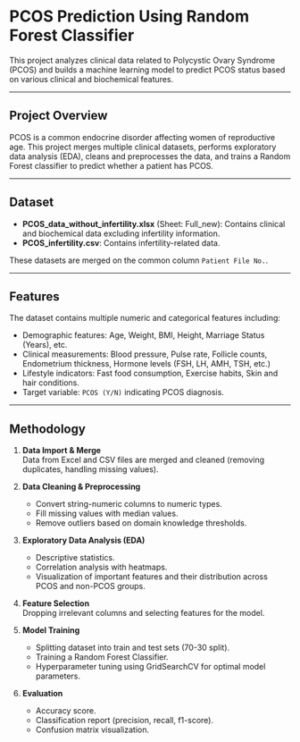 # PCOS Prediction Using Random Forest Classifier

This project analyzes clinical data related to Polycystic Ovary Syndrome (PCOS) and builds a machine learning model to predict PCOS status based on various clinical and biochemical features.

---

## Project Overview

PCOS is a common endocrine disorder affecting women of reproductive age. This project merges multiple clinical datasets, performs exploratory data analysis (EDA), cleans and preprocesses the data, and trains a Random Forest classifier to predict whether a patient has PCOS.

---

## Dataset

- **PCOS_data_without_infertility.xlsx** (Sheet: Full_new): Contains clinical and biochemical data excluding infertility information.
- **PCOS_infertility.csv**: Contains infertility-related data.

These datasets are merged on the common column `Patient File No.`.

---

## Features

The dataset contains multiple numeric and categorical features including:

- Demographic features: Age, Weight, BMI, Height, Marriage Status (Years), etc.
- Clinical measurements: Blood pressure, Pulse rate, Follicle counts, Endometrium thickness, Hormone levels (FSH, LH, AMH, TSH, etc.)
- Lifestyle indicators: Fast food consumption, Exercise habits, Skin and hair conditions.
- Target variable: `PCOS (Y/N)` indicating PCOS diagnosis.

---

## Methodology

1. **Data Import & Merge**  
   Data from Excel and CSV files are merged and cleaned (removing duplicates, handling missing values).

2. **Data Cleaning & Preprocessing**  
   - Convert string-numeric columns to numeric types.
   - Fill missing values with median values.
   - Remove outliers based on domain knowledge thresholds.

3. **Exploratory Data Analysis (EDA)**  
   - Descriptive statistics.
   - Correlation analysis with heatmaps.
   - Visualization of important features and their distribution across PCOS and non-PCOS groups.

4. **Feature Selection**  
   Dropping irrelevant columns and selecting features for the model.

5. **Model Training**  
   - Splitting dataset into train and test sets (70-30 split).
   - Training a Random Forest Classifier.
   - Hyperparameter tuning using GridSearchCV for optimal model parameters.

6. **Evaluation**  
   - Accuracy score.
   - Classification report (precision, recall, f1-score).
   - Confusion matrix visualization.
